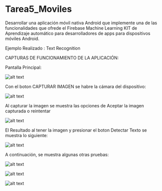 # Tarea5_Moviles
Desarrollar una aplicación móvil nativa Android que implemente una de las funcionalidades que ofrede el Firebase Machine Learning KIT de Aprendizaje automático para desarrolladores de apps para dispositivos móviles Android.

Ejemplo Realizado : Text Recognition

CAPTURAS DE FUNCIONAMIENTO DE LA APLICACIÓN:

Pantalla Principal:

![alt text](https://github.com/SebastianCarvajal/Tarea5_Moviles/blob/main/capturas/Captura1.jpg)

Con el boton CAPTURAR IMAGEN se habre la cámara del dispositivo:

![alt text](https://github.com/SebastianCarvajal/Tarea5_Moviles/blob/main/capturas/Captura2.jpg)

Al capturar la imagen se muestra las opciones de Aceptar la imagen capturada o reintentar

![alt text](https://github.com/SebastianCarvajal/Tarea5_Moviles/blob/main/capturas/Captura3.jpg)

El Resultado al tener la imagen y presionar el boton Detectar Texto se muestra lo siguiente:

![alt text](https://github.com/SebastianCarvajal/Tarea5_Moviles/blob/main/capturas/Resultado1.jpg)




A continuación, se muestra algunas otras pruebas:

![alt text](https://github.com/SebastianCarvajal/Tarea5_Moviles/blob/main/capturas/Resultado2.jpg)

![alt text](https://github.com/SebastianCarvajal/Tarea5_Moviles/blob/main/capturas/Resultado3.jpg)

![alt text](https://github.com/SebastianCarvajal/Tarea5_Moviles/blob/main/capturas/Resultado4.jpg)


